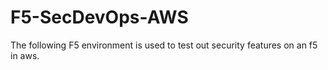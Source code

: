 # F5-SecDevOps-AWS
The following F5 environment is used to test out security features on an f5 in aws.
